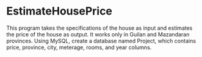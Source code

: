 # EstimateHousePrice
This program takes the specifications of the house as input and estimates the price of the house as output. It works only in Guilan and Mazandaran provinces.
Using MySQL, create a database named Project, which contains price, province, city, meterage, rooms, and year columns.
